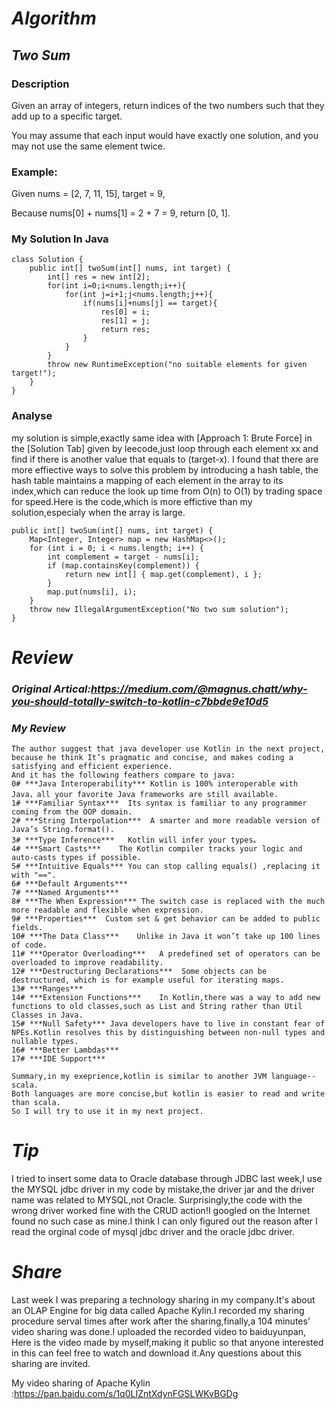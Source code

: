 # ***Algorithm***
## ***Two Sum***
### Description
Given an array of integers, return indices of the two numbers such that they add up to a specific target.

You may assume that each input would have exactly one solution, and you may not use the same element twice.

### Example:

Given nums = [2, 7, 11, 15], target = 9,

Because nums[0] + nums[1] = 2 + 7 = 9,
return [0, 1].
### My Solution In Java
```
class Solution {
    public int[] twoSum(int[] nums, int target) {
        int[] res = new int[2];
        for(int i=0;i<nums.length;i++){
            for(int j=i+1;j<nums.length;j++){
                if(nums[i]+nums[j] == target){
                    res[0] = i;
                    res[1] = j;
                    return res;
                }
            }
        }
        throw new RuntimeException("no suitable elements for given target!");
    }
}
```
### Analyse
my solution is simple,exactly same idea with [Approach 1: Brute Force] in  the [Solution Tab] given by leecode,just loop through each element xx and find if there is another value that equals to (target-x).
I found that there are more effiective ways to solve this problem by introducing a hash table, the hash table maintains a mapping of each element in the array to its index,which can reduce the look up time from O(n) to O(1) by trading space for speed.Here is the code,which is more effictive than my solution,especialy when the array is large.
```
public int[] twoSum(int[] nums, int target) {
    Map<Integer, Integer> map = new HashMap<>();
    for (int i = 0; i < nums.length; i++) {
        int complement = target - nums[i];
        if (map.containsKey(complement)) {
            return new int[] { map.get(complement), i };
        }
        map.put(nums[i], i);
    }
    throw new IllegalArgumentException("No two sum solution");
}
```
# ***Review***
### ***Original Artical:https://medium.com/@magnus.chatt/why-you-should-totally-switch-to-kotlin-c7bbde9e10d5***
### ***My Review***
```
The author suggest that java developer use Kotlin in the next project,
because he think It’s pragmatic and concise, and makes coding a satisfying and efficient experience.
And it has the following feathers compare to java:
0# ***Java Interoperability*** Kotlin is 100% interoperable with Java，all your favorite Java frameworks are still available.
1# ***Familiar Syntax***  Its syntax is familiar to any programmer coming from the OOP domain.
2# ***String Interpolation***  A smarter and more readable version of Java’s String.format().
3# ***Type Inference***   Kotlin will infer your types。
4# ***Smart Casts***    The Kotlin compiler tracks your logic and auto-casts types if possible.
5# ***Intuitive Equals*** You can stop calling equals() ,replacing it with "==".
6# ***Default Arguments*** 
7# ***Named Arguments***
8# ***The When Expression*** The switch case is replaced with the much more readable and flexible when expression.
9# ***Properties***  Custom set & get behavior can be added to public fields.
10# ***The Data Class***    Unlike in Java it won’t take up 100 lines of code.
11# ***Operator Overloading***   A predefined set of operators can be overloaded to improve readability.
12# ***Destructuring Declarations***  Some objects can be destructured, which is for example useful for iterating maps.
13# ***Ranges***  
14# ***Extension Functions***    In Kotlin,there was a way to add new functions to old classes,such as List and String rather than Util Classes in Java.
15# ***Null Safety*** Java developers have to live in constant fear of NPEs.Kotlin resolves this by distinguishing between non-null types and nullable types.
16# ***Better Lambdas***
17# ***IDE Support***

Summary,in my exeprience,kotlin is similar to another JVM language--scala.
Both languages are more concise,but kotlin is easier to read and write than scala.
So I will try to use it in my next project.
```
# ***Tip***
I tried to insert some  data to Oracle database through JDBC last week,I use the MYSQL jdbc driver in my code by mistake,the driver jar and the driver name was related to  MYSQL,not Oracle.
Surprisingly,the code with the wrong driver worked fine with the CRUD action!I googled on the Internet found no such case as mine.I think I can only figured out the reason after I read the orginal code of mysql jdbc driver and the oracle jdbc driver.
# ***Share***
Last week I was preparing a technology sharing in my company.It's about an OLAP Engine for big data called Apache Kylin.I recorded my sharing procedure  serval times after work after the sharing,finally,a 104 minutes' video sharing was done.I uploaded the recorded video to baiduyunpan, Here is the video made by myself,making it public so that anyone interested in this can feel free to watch and download it.Any questions about this sharing are invited.

My video sharing of  Apache Kylin :https://pan.baidu.com/s/1q0LIZntXdynFGSLWKvBGDg



